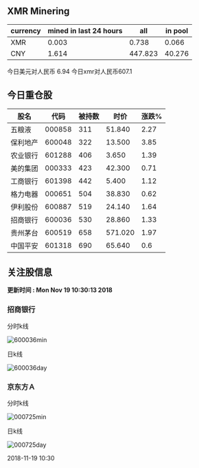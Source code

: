 ## XMR Minering

|currency|mined in last 24 hours|all|in pool|
|---|---|---|---|
|XMR|0.003|0.738|0.066|
|CNY|1.614|447.823|40.276|

今日美元对人民币 6.94	今日xmr对人民币607.1


## 今日重仓股 

|股名|代码|被持数|时价|涨跌%|
|---|---|---|---|---|
|五粮液|000858|311|51.840|2.27|
|保利地产|600048|322|13.500|3.85|
|农业银行|601288|406|3.650|1.39|
|美的集团|000333|423|42.300|0.71|
|工商银行|601398|442|5.400|1.12|
|格力电器|000651|504|38.830|0.62|
|伊利股份|600887|519|24.140|1.64|
|招商银行|600036|530|28.860|1.33|
|贵州茅台|600519|658|571.020|1.97|
|中国平安|601318|690|65.640|0.6|

## 关注股信息
**更新时间 : Mon Nov 19 10:30:13 2018**
### 招商银行 
分时k线

![600036min](http://image.sinajs.cn/newchart/min/n/sh600036.gif)

日k线

![600036day](http://image.sinajs.cn/newchart/daily/n/sh600036.gif)

### 京东方Ａ 
分时k线

![000725min](http://image.sinajs.cn/newchart/min/n/sz000725.gif)

日k线

![000725day](http://image.sinajs.cn/newchart/daily/n/sz000725.gif)

2018-11-19 10:30